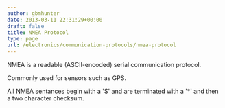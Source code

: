 ```yaml
---
author: gbmhunter
date: 2013-03-11 22:31:29+00:00
draft: false
title: NMEA Protocol
type: page
url: /electronics/communication-protocols/nmea-protocol
---
```


NMEA is a readable (ASCII-encoded) serial communication protocol.

Commonly used for sensors such as GPS.

All NMEA sentances begin with a '$' and are terminated with a '*' and then a two character checksum.
